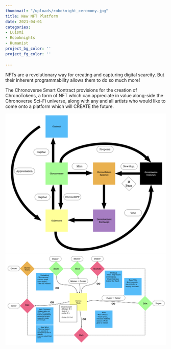 ```yaml
---
thumbnail: "/uploads/roboknight_ceremony.jpg"
title: New NFT Platform
date: 2021-04-01
categories:
- Luismi
- Roboknights
- Humanist
project_bg_color: ''
project_fg_color: ''

---
```


NFTs are a revolutionary way for creating and capturing digital scarcity. But their inherent programmability allows them to do so much more!

The Chronoverse Smart Contract provisions for the creation of ChronoTokens, a form of NFT which can appreciate in value along-side the Chronoverse Sci-Fi universe, along with any and all artists who would like to come onto a platform which will CREATE the future. 


![](/uploads/Chrono-Econ.png)
![](/uploads/ChronoTokenBluePrint.png)

